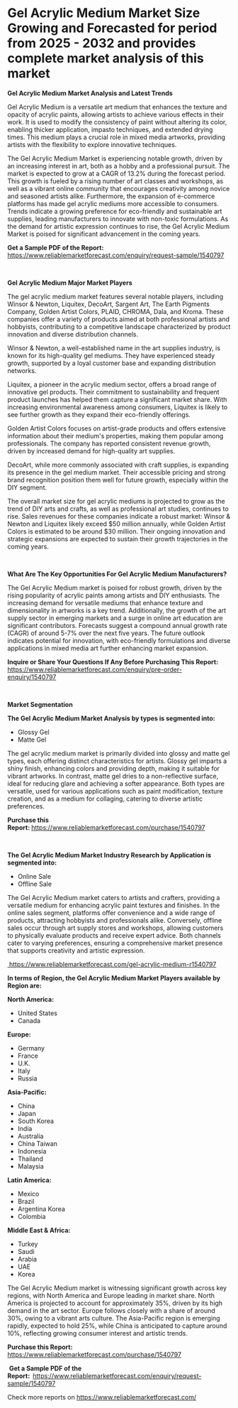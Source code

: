 <p><h1>Gel Acrylic Medium Market Size Growing and Forecasted for period from 2025 - 2032 and provides complete market analysis of this market</h1></p><p><strong>Gel Acrylic Medium Market Analysis and Latest Trends</strong></p>
<p><p>Gel Acrylic Medium is a versatile art medium that enhances the texture and opacity of acrylic paints, allowing artists to achieve various effects in their work. It is used to modify the consistency of paint without altering its color, enabling thicker application, impasto techniques, and extended drying times. This medium plays a crucial role in mixed media artworks, providing artists with the flexibility to explore innovative techniques.</p><p>The Gel Acrylic Medium Market is experiencing notable growth, driven by an increasing interest in art, both as a hobby and a professional pursuit. The market is expected to grow at a CAGR of 13.2% during the forecast period. This growth is fueled by a rising number of art classes and workshops, as well as a vibrant online community that encourages creativity among novice and seasoned artists alike. Furthermore, the expansion of e-commerce platforms has made gel acrylic mediums more accessible to consumers. Trends indicate a growing preference for eco-friendly and sustainable art supplies, leading manufacturers to innovate with non-toxic formulations. As the demand for artistic expression continues to rise, the Gel Acrylic Medium Market is poised for significant advancement in the coming years.</p></p>
<p><strong>Get a Sample PDF of the Report:&nbsp;</strong> <a href="https://www.reliablemarketforecast.com/enquiry/request-sample/1540797?utm_campaign=2481&utm_medium=2&utm_source=Github&utm_content=ia&utm_term=01042025&utm_id=gel-acrylic-medium">https://www.reliablemarketforecast.com/enquiry/request-sample/1540797</a></p>
<p>&nbsp;</p>
<p><strong>Gel Acrylic Medium Major Market Players</strong></p>
<p><p>The gel acrylic medium market features several notable players, including Winsor & Newton, Liquitex, DecoArt, Sargent Art, The Earth Pigments Company, Golden Artist Colors, PLAID, CHROMA, Dala, and Kroma. These companies offer a variety of products aimed at both professional artists and hobbyists, contributing to a competitive landscape characterized by product innovation and diverse distribution channels.</p><p>Winsor & Newton, a well-established name in the art supplies industry, is known for its high-quality gel mediums. They have experienced steady growth, supported by a loyal customer base and expanding distribution networks.</p><p>Liquitex, a pioneer in the acrylic medium sector, offers a broad range of innovative gel products. Their commitment to sustainability and frequent product launches has helped them capture a significant market share. With increasing environmental awareness among consumers, Liquitex is likely to see further growth as they expand their eco-friendly offerings.</p><p>Golden Artist Colors focuses on artist-grade products and offers extensive information about their medium's properties, making them popular among professionals. The company has reported consistent revenue growth, driven by increased demand for high-quality art supplies.</p><p>DecoArt, while more commonly associated with craft supplies, is expanding its presence in the gel medium market. Their accessible pricing and strong brand recognition position them well for future growth, especially within the DIY segment.</p><p>The overall market size for gel acrylic mediums is projected to grow as the trend of DIY arts and crafts, as well as professional art studies, continues to rise. Sales revenues for these companies indicate a robust market: Winsor & Newton and Liquitex likely exceed $50 million annually, while Golden Artist Colors is estimated to be around $30 million. Their ongoing innovation and strategic expansions are expected to sustain their growth trajectories in the coming years.</p></p>
<p>&nbsp;</p>
<p><strong>What Are The Key Opportunities For Gel Acrylic Medium Manufacturers?</strong></p>
<p><p>The Gel Acrylic Medium market is poised for robust growth, driven by the rising popularity of acrylic paints among artists and DIY enthusiasts. The increasing demand for versatile mediums that enhance texture and dimensionality in artworks is a key trend. Additionally, the growth of the art supply sector in emerging markets and a surge in online art education are significant contributors. Forecasts suggest a compound annual growth rate (CAGR) of around 5-7% over the next five years. The future outlook indicates potential for innovation, with eco-friendly formulations and diverse applications in mixed media art further enhancing market expansion.</p></p>
<p><strong>Inquire or Share Your Questions If Any Before Purchasing This Report:</strong> <a href="https://www.reliablemarketforecast.com/enquiry/pre-order-enquiry/1540797?utm_campaign=2481&utm_medium=2&utm_source=Github&utm_content=ia&utm_term=01042025&utm_id=gel-acrylic-medium">https://www.reliablemarketforecast.com/enquiry/pre-order-enquiry/1540797</a></p>
<p>&nbsp;</p>
<p><strong>Market Segmentation</strong></p>
<p><strong>The Gel Acrylic Medium Market Analysis by types is segmented into:</strong></p>
<p><ul><li>Glossy Gel</li><li>Matte Gel</li></ul></p>
<p><p>The gel acrylic medium market is primarily divided into glossy and matte gel types, each offering distinct characteristics for artists. Glossy gel imparts a shiny finish, enhancing colors and providing depth, making it suitable for vibrant artworks. In contrast, matte gel dries to a non-reflective surface, ideal for reducing glare and achieving a softer appearance. Both types are versatile, used for various applications such as paint modification, texture creation, and as a medium for collaging, catering to diverse artistic preferences.</p></p>
<p><strong>Purchase this Report:&nbsp;</strong><a href="https://www.reliablemarketforecast.com/purchase/1540797?utm_campaign=2481&utm_medium=2&utm_source=Github&utm_content=ia&utm_term=01042025&utm_id=gel-acrylic-medium">https://www.reliablemarketforecast.com/purchase/1540797</a></p>
<p>&nbsp;</p>
<p><strong>The Gel Acrylic Medium Market Industry Research by Application is segmented into:</strong></p>
<p><ul><li>Online Sale</li><li>Offline Sale</li></ul></p>
<p><p>The Gel Acrylic Medium market caters to artists and crafters, providing a versatile medium for enhancing acrylic paint textures and finishes. In the online sales segment, platforms offer convenience and a wide range of products, attracting hobbyists and professionals alike. Conversely, offline sales occur through art supply stores and workshops, allowing customers to physically evaluate products and receive expert advice. Both channels cater to varying preferences, ensuring a comprehensive market presence that supports creativity and artistic expression.</p></p>
<p><a href="https://www.reliablemarketforecast.com/gel-acrylic-medium-r1540797?utm_campaign=2481&utm_medium=2&utm_source=Github&utm_content=ia&utm_term=01042025&utm_id=gel-acrylic-medium">&nbsp;https://www.reliablemarketforecast.com/gel-acrylic-medium-r1540797</a></p>
<p><strong>In terms of Region, the Gel Acrylic Medium Market Players available by Region are:</strong></p>
<p>
    <p> <strong> North America: </strong>
        <ul>
            <li>United States</li>
            <li>Canada</li>
        </ul>
        </p> 
    <p> <strong> Europe: </strong>
        <ul>
            <li>Germany</li>
            <li>France</li>
            <li>U.K.</li>
            <li>Italy</li>
            <li>Russia</li>
        </ul>
        </p> 
    <p> <strong> Asia-Pacific: </strong>
        <ul>
            <li>China</li>
            <li>Japan</li>
            <li>South Korea</li>
            <li>India</li>
            <li>Australia</li>
            <li>China Taiwan</li>
            <li>Indonesia</li>
            <li>Thailand</li>
            <li>Malaysia</li>
        </ul>
        </p> 
    <p> <strong> Latin America: </strong>
        <ul>
            <li>Mexico</li>
            <li>Brazil</li>
            <li>Argentina Korea</li>
            <li>Colombia</li>
        </ul>
        </p> 
    <p> <strong> Middle East & Africa: </strong>
        <ul>
            <li>Turkey</li>
            <li>Saudi</li>
            <li>Arabia</li>
            <li>UAE</li>
            <li>Korea</li>
        </ul>
    </p>
    </p>
<p><p>The Gel Acrylic Medium market is witnessing significant growth across key regions, with North America and Europe leading in market share. North America is projected to account for approximately 35%, driven by its high demand in the art sector. Europe follows closely with a share of around 30%, owing to a vibrant arts culture. The Asia-Pacific region is emerging rapidly, expected to hold 25%, while China is anticipated to capture around 10%, reflecting growing consumer interest and artistic trends.</p></p>
<p><strong>Purchase this Report: </strong><a href="https://www.reliablemarketforecast.com/purchase/1540797?utm_campaign=2481&utm_medium=2&utm_source=Github&utm_content=ia&utm_term=01042025&utm_id=gel-acrylic-medium">https://www.reliablemarketforecast.com/purchase/1540797</a></p>
<p>&nbsp;<strong>Get a Sample PDF of the Report:&nbsp;&nbsp;</strong><a href="https://www.reliablemarketforecast.com/enquiry/request-sample/1540797?utm_campaign=2481&utm_medium=2&utm_source=Github&utm_content=ia&utm_term=01042025&utm_id=gel-acrylic-medium">https://www.reliablemarketforecast.com/enquiry/request-sample/1540797</a></p>
<p><strong></strong></p>
<p>Check more reports on <a href="https://www.reliablemarketforecast.com/?utm_campaign=2481&utm_medium=2&utm_source=Github&utm_content=ia&utm_term=01042025&utm_id=gel-acrylic-medium">https://www.reliablemarketforecast.com/</a></p>